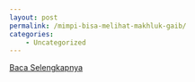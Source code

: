 ```yaml
---
layout: post
permalink: /mimpi-bisa-melihat-makhluk-gaib/
categories:
    - Uncategorized
---
```


[Baca Selengkapnya](/03)